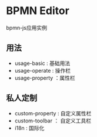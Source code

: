 # BPMN Editor

bpmn-js应用实例

## 用法

- usage-basic : 基础用法
- usage-operate : 操作栏
- usage-property ：属性栏

## 私人定制

- custom-property : 自定义属性栏
- custom-toolbar ： 自定义工具栏
- i18n : 国际化
